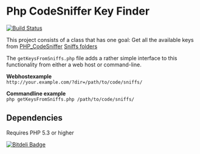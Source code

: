# Php CodeSniffer Key Finder
[![Build Status](https://secure.travis-ci.org/potherca/PhpCodeSnifferKeyFinder.png)][1]

This project consists of a class that has one goal: Get all the available keys
from [PHP_CodeSniffer][2] [Sniffs folders][3]

The `getKeysFromSniffs.php` file adds a rather simple interface to this
functionality from either a web host or command-line.

**Webhostexample**  
`http://your.example.com/?dir=/path/to/code/sniffs/`

**Commandline example**  
`php getKeysFromSniffs.php /path/to/code/sniffs/`

## Dependencies
Requires PHP 5.3 or higher


[1]: http://travis-ci.org/potherca/PhpCodeSnifferKeyFinder
[2]: http://pear.php.net/package/PHP_CodeSniffer
[3]: https://github.com/squizlabs/PHP_CodeSniffer/tree/master/CodeSniffer/Standards

[![Bitdeli Badge](https://d2weczhvl823v0.cloudfront.net/potherca/phpcodesnifferkeyfinder/trend.png)](https://bitdeli.com/free "Bitdeli Badge")

